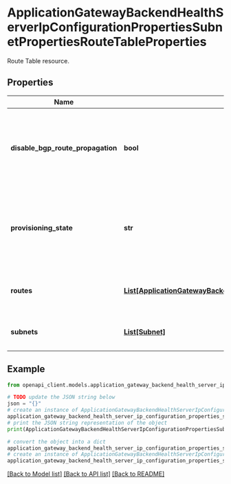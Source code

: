 # ApplicationGatewayBackendHealthServerIpConfigurationPropertiesSubnetPropertiesRouteTableProperties

Route Table resource.

## Properties

Name | Type | Description | Notes
------------ | ------------- | ------------- | -------------
**disable_bgp_route_propagation** | **bool** | Gets or sets whether to disable the routes learned by BGP on that route table. True means disable. | [optional] 
**provisioning_state** | **str** | The provisioning state of the resource. Possible values are: &#39;Updating&#39;, &#39;Deleting&#39;, and &#39;Failed&#39;. | [optional] 
**routes** | [**List[ApplicationGatewayBackendHealthServerIpConfigurationPropertiesSubnetPropertiesRouteTablePropertiesRoutesInner]**](ApplicationGatewayBackendHealthServerIpConfigurationPropertiesSubnetPropertiesRouteTablePropertiesRoutesInner.md) | Collection of routes contained within a route table. | [optional] 
**subnets** | [**List[Subnet]**](Subnet.md) | A collection of references to subnets. | [optional] [readonly] 

## Example

```python
from openapi_client.models.application_gateway_backend_health_server_ip_configuration_properties_subnet_properties_route_table_properties import ApplicationGatewayBackendHealthServerIpConfigurationPropertiesSubnetPropertiesRouteTableProperties

# TODO update the JSON string below
json = "{}"
# create an instance of ApplicationGatewayBackendHealthServerIpConfigurationPropertiesSubnetPropertiesRouteTableProperties from a JSON string
application_gateway_backend_health_server_ip_configuration_properties_subnet_properties_route_table_properties_instance = ApplicationGatewayBackendHealthServerIpConfigurationPropertiesSubnetPropertiesRouteTableProperties.from_json(json)
# print the JSON string representation of the object
print(ApplicationGatewayBackendHealthServerIpConfigurationPropertiesSubnetPropertiesRouteTableProperties.to_json())

# convert the object into a dict
application_gateway_backend_health_server_ip_configuration_properties_subnet_properties_route_table_properties_dict = application_gateway_backend_health_server_ip_configuration_properties_subnet_properties_route_table_properties_instance.to_dict()
# create an instance of ApplicationGatewayBackendHealthServerIpConfigurationPropertiesSubnetPropertiesRouteTableProperties from a dict
application_gateway_backend_health_server_ip_configuration_properties_subnet_properties_route_table_properties_from_dict = ApplicationGatewayBackendHealthServerIpConfigurationPropertiesSubnetPropertiesRouteTableProperties.from_dict(application_gateway_backend_health_server_ip_configuration_properties_subnet_properties_route_table_properties_dict)
```
[[Back to Model list]](../README.md#documentation-for-models) [[Back to API list]](../README.md#documentation-for-api-endpoints) [[Back to README]](../README.md)


